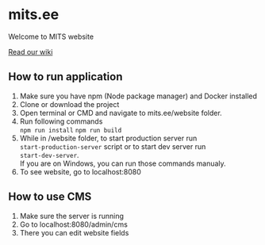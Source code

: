 # mits.ee
Welcome to MITS website

[Read our wiki](https://github.com/snemvalts/mits.ee/wiki/Home)

## How to run application

1. Make sure you have npm (Node package manager) and Docker installed
2. Clone or download the project
3. Open terminal or CMD and navigate to mits.ee/website folder.
4. Run following commands<br>
`npm run install`
`npm run build`
5. While in /website folder, to start production server run<br> `start-production-server` script or to start dev server run<br> `start-dev-server`.<br>
If you are on Windows, you can run those commands manualy.
6. To see website, go to localhost:8080

## How to use CMS

1. Make sure the server is running
2. Go to localhost:8080/admin/cms
3. There you can edit website fields